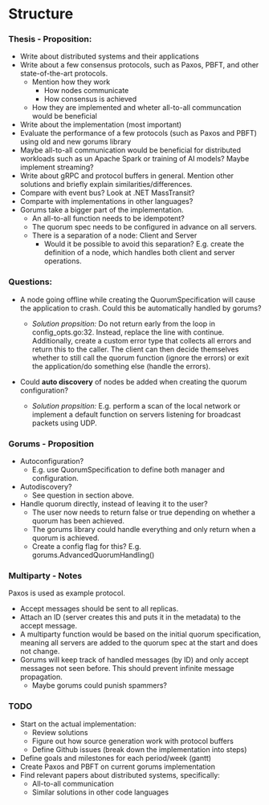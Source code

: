 # Structure

### Thesis - Proposition:

- Write about distributed systems and their applications
- Write about a few consensus protocols, such as Paxos, PBFT, and other state-of-the-art protocols.
  - Mention how they work
    - How nodes communicate
    - How consensus is achieved
  - How they are implemented and wheter all-to-all communcation would be beneficial
- Write about the implementation (most important)
- Evaluate the performance of a few protocols (such as Paxos and PBFT) using old and new gorums library
- Maybe all-to-all communication would be beneficial for distributed workloads such as un Apache Spark or training of AI models? Maybe implement streaming?
- Write about gRPC and protocol buffers in general. Mention other solutions and briefly explain similarities/differences.
- Compare with event bus? Look at .NET MassTransit?
- Comparte with implementations in other languages?
- Gorums take a bigger part of the implementation.
  - An all-to-all function needs to be idempotent?
  - The quorum spec needs to be configured in advance on all servers.
  - There is a separation of a node: Client and Server
    - Would it be possible to avoid this separation? E.g. create the definition of a node, which handles both client and server operations.

### Questions:

- A node going offline while creating the QuorumSpecification will cause the application to crash. Could this be automatically handled by gorums?

  - _Solution propsition:_ Do not return early from the loop in config_opts.go:32. Instead, replace the line with continue. Additionally, create a custom error type that collects all errors and return this to the caller. The client can then decide themselves whether to still call the quorum function (ignore the errors) or exit the application/do something else (handle the errors).

- Could **auto discovery** of nodes be added when creating the quorum configuration?

  - _Solution propsition:_ E.g. perform a scan of the local network or implement a default function on servers listening for broadcast packets using UDP.

### Gorums - Proposition

- Autoconfiguration?
  - E.g. use QuorumSpecification to define both manager and configuration.
- Autodiscovery?
  - See question in section above.
- Handle quorum directly, instead of leaving it to the user?
  - The user now needs to return false or true depending on whether a quorum has been achieved.
  - The gorums library could handle everything and only return when a quorum is achieved.
  - Create a config flag for this? E.g. gorums.AdvancedQuorumHandling()

### Multiparty - Notes

Paxos is used as example protocol.

- Accept messages should be sent to all replicas.
- Attach an ID (server creates this and puts it in the metadata) to the accept message.
- A multiparty function would be based on the initial quorum specification, meaning all servers are added to the quorum spec at the start and does not change.
- Gorums will keep track of handled messages (by ID) and only accept messages not seen before. This should prevent infinite message propagation.
  - Maybe gorums could punish spammers?

### TODO

- Start on the actual implementation:
  - Review solutions
  - Figure out how source generation work with protocol buffers
  - Define Github issues (break down the implementation into steps)
- Define goals and milestones for each period/week (gantt)
- Create Paxos and PBFT on current gorums implementation
- Find relevant papers about distributed systems, specifically:
  - All-to-all communication
  - Similar solutions in other code languages
